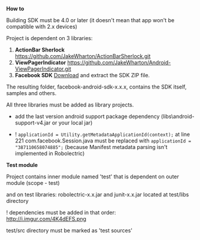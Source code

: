 **How to**

Building SDK must be 4.0 or later (it doesn't mean that app won't be compatible with 2.x devices)

Project is dependent on 3 libraries:
 1. **ActionBar Sherlock** 
https://github.com/JakeWharton/ActionBarSherlock.git
 2. **ViewPagerIndicator**
https://github.com/JakeWharton/Android-ViewPagerIndicator.git
 3. **Facebook SDK** [Download][1] and extract the SDK ZIP file. 

The resulting folder, facebook-android-sdk-x.x.x, contains the SDK itself, samples and others.

All three libraries must be added as library projects.

+ add the last version android support package dependency (libs\android-support-v4.jar or your local jar)

+ ! `applicationId = Utility.getMetadataApplicationId(context);` at line 221 com.facebook.Session.java must be replaced with 
  `applicationId = "387110658074885";` (because Manifest metadata parsing isn't implemented in Robolectric)

**Test module**

Project contains inner module named 'test' that is dependent on outer module (scope - test) 

and on test libraries:
robolectric-x.x.jar and junit-x.x.jar located at test/libs directory

! dependencies must be added in that order: http://i.imgur.com/4K4dEFS.png

test/src directory must be marked as 'test sources'

[1]: https://developers.facebook.com/resources/facebook-android-sdk-3.0.1.zip

